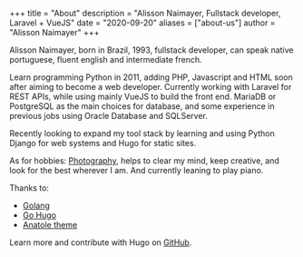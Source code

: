 +++
title = "About"
description = "Alisson Naimayer, Fullstack developer, Laravel + VueJS"
date = "2020-09-20"
aliases = ["about-us"]
author = "Alisson Naimayer"
+++

Alisson Naimayer, born in Brazil, 1993, fullstack developer, can speak native portuguese, fluent english and intermediate french.

Learn programming Python in 2011, adding PHP, Javascript and HTML soon after aiming to become a web developer. Currently working with Laravel for REST APIs, while using mainly VueJS to build the front end. MariaDB or PostgreSQL as the main choices for database, and some experience in previous jobs using Oracle Database and SQLServer.

Recently looking to expand my tool stack by learning and using Python Django for web systems and Hugo for static sites.

As for hobbies: [Photography](https://www.instagram.com/alisson.nmr/), helps to clear my mind, keep creative, and look for the best wherever I am. And currently leaning to play piano.

Thanks to:

* [Golang](https://go.dev/)
* [Go Hugo](https://gohugo.io/)
* [Anatole theme](https://themes.gohugo.io/anatole/)

Learn more and contribute with Hugo on [GitHub](https://github.com/gohugoio).

